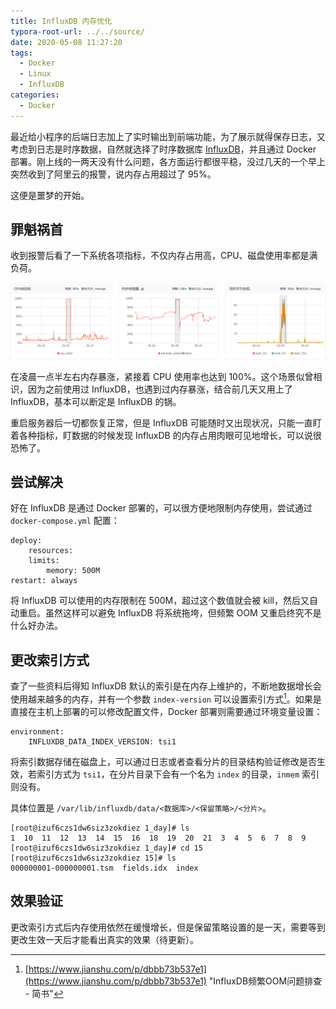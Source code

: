 ```yaml
---
title: InfluxDB 内存优化
typora-root-url: ../../source/
date: 2020-05-08 11:27:20
tags:
  - Docker
  - Linux
  - InfluxDB
categories:
  - Docker
---
```


最近给小程序的后端日志加上了实时输出到前端功能，为了展示就得保存日志，又考虑到日志是时序数据，自然就选择了时序数据库 [InfluxDB](https://www.influxdata.com/)，并且通过 Docker 部署。刚上线的一两天没有什么问题，各方面运行都很平稳，没过几天的一个早上突然收到了阿里云的报警，说内存占用超过了 95%。

这便是噩梦的开始。

<!--more-->

## 罪魁祸首

收到报警后看了一下系统各项指标，不仅内存占用高，CPU、磁盘使用率都是满负荷。

![报警时系统指标](/images/InfluxDB-Memory-Optimization/image-20200508120656188.png)

在凌晨一点半左右内存暴涨，紧接着 CPU 使用率也达到 100%。这个场景似曾相识，因为之前使用过 InfluxDB，也遇到过内存暴涨，结合前几天又用上了 InfluxDB，基本可以断定是 InfluxDB  的锅。

重启服务器后一切都恢复正常，但是 InfluxDB 可能随时又出现状况，只能一直盯着各种指标，盯数据的时候发现 InfluxDB 的内存占用肉眼可见地增长，可以说很恐怖了。

## 尝试解决

好在 InfluxDB 是通过 Docker 部署的，可以很方便地限制内存使用，尝试通过 `docker-compose.yml` 配置：

```
deploy:
    resources:
    limits:
        memory: 500M
restart: always
```

将 InfluxDB 可以使用的内存限制在 500M，超过这个数值就会被 kill，然后又自动重启。虽然这样可以避免 InfluxDB 将系统拖垮，但频繁 OOM 又重启终究不是什么好办法。

## 更改索引方式

查了一些资料后得知 InfluxDB 默认的索引是在内存上维护的，不断地数据增长会使用越来越多的内存，并有一个参数 `index-version` 可以设置索引方式[^1]。如果是直接在主机上部署的可以修改配置文件，Docker 部署则需要通过环境变量设置：

```
environment:
    INFLUXDB_DATA_INDEX_VERSION: tsi1
```

将索引数据存储在磁盘上，可以通过日志或者查看分片的目录结构验证修改是否生效，若索引方式为 `tsi1`，在分片目录下会有一个名为 `index` 的目录，`inmem` 索引则没有。

具体位置是 `/var/lib/influxdb/data/<数据库>/<保留策略>/<分片>`。

```shell
[root@izuf6czs1dw6siz3zokdiez 1_day]# ls
1  10  11  12  13  14  15  16  18  19  20  21  3  4  5  6  7  8  9
[root@izuf6czs1dw6siz3zokdiez 1_day]# cd 15
[root@izuf6czs1dw6siz3zokdiez 15]# ls
000000001-000000001.tsm  fields.idx  index
```

## 效果验证

更改索引方式后内存使用依然在缓慢增长，但是保留策略设置的是一天，需要等到更改生效一天后才能看出真实的效果（待更新）。

[^1]: [https://www.jianshu.com/p/dbbb73b537e1](https://www.jianshu.com/p/dbbb73b537e1) "InfluxDB频繁OOM问题排查 - 简书"